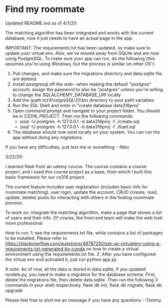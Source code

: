 # Find my roommate

Updated README.md as of 4/1/20:

The matching algorithm has been integrated and works with the current database, now it just needs to have an actual page in the app.

IMPORTANT: The requirements.txt has been updated, so make sure to update your virtual env. Also, we've moved away from SQLite and are now using PostgreSQL. To make sure your app can run, do the following (this assumes you're using Windows, but the process is similar on other OS'):

1. Pull changes, and make sure the migrations directory and data.sqlite file are deleted.
2. Install postgresql off the web--when making the default "postgres" account, assign the password to also be "postgres" unless you're willing to change the SQLALCHEMY_DATABASE_URI locally
3. Add the {path to}\PostgreSQL\12\bin directory to your path variables
4. Run the SQL Shell and enter in "create database data316proj"
5. Open command prompt and navigate to your project folder. You should be in CS316_PROJECT. Then run the following commands:
    * psql -U postgres -h 127.0.0.1 -d data316proj -f ./create.sql
    * psql -U postgres -h 127.0.0.1 -d data316proj -f ./load.sql
6. The database should now exist locally on your system. You can run the app without doing any migrations.

If you have any difficulties, just text me or something --Niko


3/22/20:

I learned flask from an udemy course. The course contains a course project, and I used this course project as a base, from which I built this basic framework for our cs316 project.

The current feature includes user registration (includes basic info for roommate matching), user login, update the account, CRUD (create, read, update, delete) posts for interacting with others in the finding roommate process.

To work on: integrate the matching algorithm, make a page that shows a list of users and their info. Of course, the front end team will make the web look more professional

How to run: 1: see the requirements.txt file, while contains a list of packages to be installed. Please refer to https://stackoverflow.com/questions/48787250/set-up-virtualenv-using-a-requirements-txt-generated-by-conda on how to create a virtual environment using the requirements.txt file. 2: After you have configured the virtual env and activated it, just run python app.py

A note: As of now, all the data is stored in data.sqlite, if you updated models.py, you need to make a migration for the database schema. First, delete the migrations file, then delete data.sqlite. Then run the following 3 commands in your shell respectively, flask db init, flask db migrate, flask db upgrade

Please feel free to shot me an message if you have any questions --Tommy
